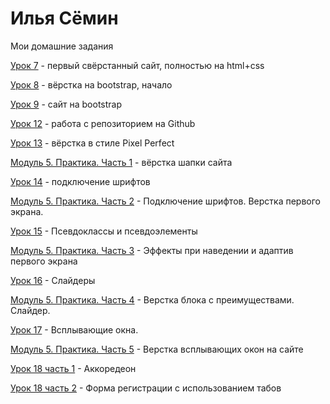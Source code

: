 

# Илья Сёмин
Мои домашние задания 

[Урок 7](https://syomin-ilua.github.io/lesson_7/src/ "первый свёрстанный сайт, полностью на html+css") - первый свёрстанный сайт, полностью на html+css

[Урок 8](https://syomin-ilua.github.io/lesson_8/src/ "вёрстка на bootstrap, начало") - вёрстка на bootstrap, начало

[Урок 9](https://syomin-ilua.github.io/lesson_9/src/ "bootstrap") - сайт на bootstrap

[Урок 12](https://syomin-ilua.github.io/lesson_12/src/ "работа с репозиторием на Github") - работа с репозиторием на Github

[Урок 13](https://syomin-ilua.github.io/lesson_13/src/ "вёрстка в стиле Pixel Perfect") - вёрстка в стиле Pixel Perfect 

[Модуль 5. Практика. Часть 1](https://syomin-ilua.github.io/Module%205%20Part%201/src/ "Вёрстка шапки сайта") - вёрстка шапки сайта

[Урок 14](https://syomin-ilua.github.io/lesson_14/ "Подключение шрифтов") - подключение шрифтов 

[Модуль 5. Практика. Часть 2](https://syomin-ilua.github.io/Module%205.%20Practice.%20Part%202/src/ "Подключение шрифтов. Верстка первого экрана") - Подключение шрифтов. Верстка первого экрана.

[Урок 15](Syomin-ilua.github.io/lesson_15/ "Псевдоклассы и псевдоэлементы.") - Псевдоклассы и псевдоэлементы

[Модуль 5. Практика. Часть 3](https://syomin-ilua.github.io/Module%205.%20Practice.%20Part%203/src/ "Эффекты при наведении и адаптив первого экрана") - Эффекты при наведении и адаптив первого экрана

[Урок 16](Syomin-ilua.github.io/lesson_16/ "Слайдеры") - Слайдеры

[Модуль 5. Практика. Часть 4](https://syomin-ilua.github.io/Module%205.Practice.Part%204/src/ "Верстка блока с преимуществами. Слайдер.") - Верстка блока с преимуществами. Слайдер.

[Урок 17](https://syomin-ilua.github.io/lesson_17/ "Всплывающие окна") - Всплывающие окна.

[Модуль 5. Практика. Часть 5](https://syomin-ilua.github.io/Module%205.Practice.%20Part%205/src/ "Верстка всплывающих окон на сайте") - Верстка всплывающих окон на сайте

[Урок 18 часть 1](https://syomin-ilua.github.io/lesson_18/ "Аккордеон") - Аккоредеон

[Урок 18 часть 2](https://syomin-ilua.github.io/lesson_18%20(1)/ "Форма регистрации с использованием табов") - Форма регистрации с использованием табов
